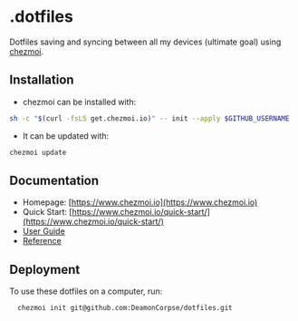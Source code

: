 # .dotfiles
Dotfiles saving and syncing between all my devices (ultimate goal) using [chezmoi](https://www.chezmoi.io/).

## Installation
- chezmoi can be installed with:
``` bash
sh -c "$(curl -fsLS get.chezmoi.io)" -- init --apply $GITHUB_USERNAME
```

- It can be updated with:
``` bash
chezmoi update
```

## Documentation
- Homepage: [https://www.chezmoi.io](https://www.chezmoi.io)
- Quick Start: [https://www.chezmoi.io/quick-start/](https://www.chezmoi.io/quick-start/)
- [User Guide](https://www.chezmoi.io/user-guide/command-overview/)
- [Reference](https://www.chezmoi.io/reference/)

## Deployment
To use these dotfiles on a computer, run:

```bash
  chezmoi init git@github.com:DeamonCorpse/dotfiles.git
```
